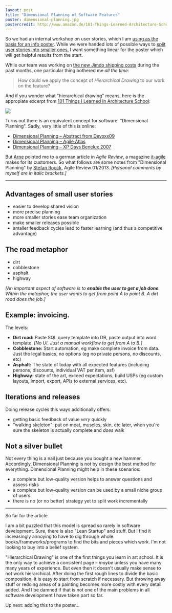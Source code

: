 ```yaml
---
layout: post
title: "Dimensional Planning of Software Features"
poster: dimensional-planning.jpg
postercredit: http://www.amazon.de/101-Things-Learned-Architecture-School/dp/0262062666/
---
```


So we had an internal workshop on user stories, which I am [using as the basis for an info poster](http://filtercake.tumblr.com/post/82007941296/prototype-of-an-info-poster-on-user-stories-based). While we were handed lots of possible ways to [split user stories into smaller ones](https://encrypted.google.com/search?hl=en&q=how%20to%20split%20user%20stories), I want something linear for the poster which will get helpful results from the start.

While our team was working on [the new Jimdo shipping costs](http://blog.jimdo.com/new-shipping-cost-options/) during the past months, one particular thing bothered me *all the time*:

> How could we apply the concept of *Hierarchical Drawing* to our work on the feature?

And if you wonder what "hierarchical drawing" means, here is the appropiate excerpt from [101 Things I Learned  In Architecture School](http://www.amazon.de/101-Things-Learned-Architecture-School/dp/0262062666/):

![]({{site.baseurl}}/images/2014/hierarchical-drawing.jpg)

Turns out there is an equivalent concept for software: "Dimensional Planning". Sadly, very little of this is online:

- [Dimensional Planning – Abstract from Devoxx09](http://www.devoxx.com/display/DV09/Dimensional+Planning)
- [Dimensional Planning – Agile Atlas](http://agileatlas.org/articles/item/dimensional-planning)
- [Dimensional Planning – XP Days Benelux 2007](http://www.xpday.net/Xpday2007/session/DimensionalPlanning.html)

But [Arne](https://twitter.com/arneroock) pointed me to a german article in *Agile Review*, a magazine [it-agile](http://www.it-agile.de/) makes for its customers. So what follows are some notes from "Dimensional Planning" by [Stefan Roock](https://twitter.com/StefanRoock), Agile Review 01/2013. *[Personal comments by myself are in italic brackets.]*

---

## Advantages of small user stories
- easier to develop shared vision
- more precise planning
- more smaller stories ease team organization
- make smaller releases possible
- smaller feedback cycles lead to faster learning (and thus a competitive advantage)

## The road metaphor

- dirt
- cobblestone
- asphalt
- highway

*[An important aspect of software is to **enable the user to get a job done**. Within the metaphor, the user wants to get from point A to point B. A dirt road does the job.]*

## Example: invoicing.

The levels:

- **Dirt road:** Paste SQL query template into DB, paste output into word template. *[No UI. Just a manual workflow to get from A to B.]*
- **Cobblestone:** Start automation, eg make complete invoice from data. Just the legal basics, no options (eg no private persons, no discounts, etc)
- **Asphalt:** The state of today with all expected features (including persons, discounts, individual VAT per item, asf)
- **Highway:** state of the art, exceed expectations, build USPs (eg custom layouts, import, export, APIs to external services, etc).

## Iterations and releases

Doing release cycles this ways additionally offers:

- getting basic feedback of value *very* quickly
- "walking skeleton": put on meat, muscles, skin, etc later, when you're sure the skeleton is actually complete and *does* walk

## Not a silver bullet

Not every thing is a nail just because you bought a new hammer. Accordingly, Dimensional Planning is not by design the best method for everything. Dimensional Planning might help in these scenarios:

- a complete but low-quality version helps to answer questions and assess risks
- a complete but low-quality version can be used by a small niche group of users
- there is no (or no better) strategy yet to split work incrementally

---

So far for the article.

I am a bit puzzled that this model is spread so rarely in software development. Sure, there is also "Lean Startup" and stuff. But I find it increasingly annoying to have to dig through whole books/frameworks/programs to find the bits and pieces which work. I'm not looking to buy into a belief system.

"Hierarchical Drawing" is one of the first things you learn in art school. It is the only way to achieve a consistent page – *maybe* unless you have many many years of experience. But even then it doesn't usually make sense to not work hierarchical. After doing the first rough lines to divide the basic composition, it is easy to start from scratch if necessary. But throwing away stuff or redoing areas of a painting becomes more costly with every detail added. And I be damned if that is not one of the main problems in all software development I have taken part so far.

Up next: adding this to the poster...
